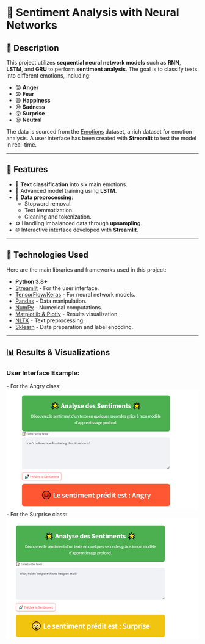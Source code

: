 <h1>🧠 Sentiment Analysis with Neural Networks</h1>

<h2>📌 Description</h2>
<p>
This project utilizes <b>sequential neural network models</b> such as <b>RNN</b>, <b>LSTM</b>, and <b>GRU</b> to perform <b>sentiment analysis</b>.  
The goal is to classify texts into different emotions, including:  
</p>
<ul>
  <li>😡 <b>Anger</b></li>
  <li>😨 <b>Fear</b></li>
  <li>😄 <b>Happiness</b></li>
  <li>😢 <b>Sadness</b></li>
  <li>😲 <b>Surprise</b></li>
  <li>😐 <b>Neutral</b></li>
</ul>
<p>
The data is sourced from the <a href="https://www.kaggle.com/datasets/nelgiriyewithana/emotions">Emotions</a> dataset, a rich dataset for emotion analysis.  
A user interface has been created with <b>Streamlit</b> to test the model in real-time.
</p>

---

<h2>🚀 Features</h2>
<ul>
  <li>🧪 <b>Text classification</b> into six main emotions.</li>
  <li>🧠 Advanced model training using <b>LSTM</b>.</li>
  <li>🔄 <b>Data preprocessing</b>:
    <ul>
      <li>Stopword removal.</li>
      <li>Text lemmatization.</li>
      <li>Cleaning and tokenization.</li>
    </ul>
  </li>
  <li>⚙️ Handling imbalanced data through <b>upsampling</b>.</li>
  <li>🌐 Interactive interface developed with <b>Streamlit</b>.</li>
</ul>

---

<h2>📂 Technologies Used</h2>
<p>Here are the main libraries and frameworks used in this project:</p>
<ul>
  <li><b>Python 3.8+</b></li>
  <li><a href="https://streamlit.io/">Streamlit</a> - For the user interface.</li>
  <li><a href="https://www.tensorflow.org/">TensorFlow/Keras</a> - For neural network models.</li>
  <li><a href="https://pandas.pydata.org/">Pandas</a> - Data manipulation.</li>
  <li><a href="https://numpy.org/">NumPy</a> - Numerical computations.</li>
  <li><a href="https://plotly.com/python/">Matplotlib & Plotly</a> - Results visualization.</li>
  <li><a href="https://www.nltk.org/">NLTK</a> - Text preprocessing.</li>
  <li><a href="https://scikit-learn.org/">Sklearn</a> - Data preparation and label encoding.</li>
</ul>

---

<h2>📊 Results & Visualizations</h2>
<h3>User Interface Example:</h3>
- For the Angry class:  
  <img src="images/image.png" alt="Screenshot of the interface" width="600"/>  
- For the Surprise class:  
  <img src="images/image1.png" alt="Screenshot of the interface" width="600"/>
